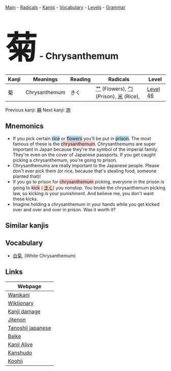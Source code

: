 <style> bigfont {font-size: 100px}</style>
[Main](../README.md) -
[Radicals](../radicals.md) -
[Kanjis](../kanjis.md) -
[Vocabulary](../vocabulary.md) -
[Levels](../levels.md) -
[Grammar](../grammar.md)
# <bigfont> 菊</bigfont> - Chrysanthemum 

| Kanji | Meanings | Reading | Radicals | Level |
| --- | --- | --- | --- | --- |
| 菊 | Chrysanthemum | きく | [艹](../radicals/艹.md) (Flowers), [勹](../radicals/勹.md) (Prison), [米](../radicals/米.md) (Rice),  | [Level 46](../levels/wk_level46.md) |

Previous kanji: [瞬](瞬.md) Next kanji: [誇](誇.md) 

## Mnemonics
 * If you pick certain <span style="background-color:#ADD8E6"> rice</span> or <span style="background-color:#ADD8E6"> flowers</span> you'll be put in <span style="background-color:#ADD8E6"> prison</span>. The most famous of these is the <span style="background-color:#ffcccb"> chrysanthemum</span>. Chrysanthemums are super important in Japan because they're the symbol of the imperial family. They're even on the cover of Japanese passports. If you get caught picking a chrysanthemum, you're going to prison.
* Chrysanthemums are really important to the Japanese people. Please don't ever pick them (or rice, because that's stealing food, someone planted that)!
* If you go to prison for <span style="background-color:#ffcccb"> chrysanthemum</span> picking, everyone in the prison is going to <span style="background-color:#ffcccb"> kick</span> (<span style="background-color:#fed8b1"> [きく](https://jisho.org/search/きく)</span>) you nonstop. You broke the chrysanthemum picking law, so kicking is your punishment. And believe me, you don't want these kicks.
* Imagine holding a chrysanthemum in your hands while you get kicked over and over and over in prison. Was it worth it?


## Similar kanjis
 


## Vocabulary
 * [白菊](../vocabulary/菊.md), (White Chrysanthemum)



## Links 

| Webpage |
| --- |
| [Wanikani          ](https://www.wanikani.com/kanji/菊) |
| [Wiktionary        ](https://en.wiktionary.org/wiki/菊) |
| [Kanji damage      ](http://www.kanjidamage.com/kanji/search?utf8=✓&q=菊) |
| [Jitenon           ](https://jitenon.com/kanji/菊) |
| [Tanoshii japanese ](https://www.tanoshiijapanese.com/dictionary/kanji.cfm?k=菊) |
| [Baike             ](https://baike.baidu.com/item/菊) |
| [Kanji Alive       ](https://app.kanjialive.com/菊) |
| [Kanshudo          ](https://www.kanshudo.com/searchmn?q=菊) |
| [Koohii            ](https://kanji.koohii.com/study/kanji/菊) |
